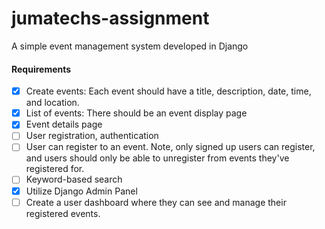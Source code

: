 # jumatechs-assignment
A simple event management system developed in Django

#### Requirements
- [x] Create events: Each event should have a title, description, date, time, and location.
- [x] List of events: There should be an event display page
- [x] Event details page
- [ ] User registration, authentication
- [ ] User can register to an event. Note, only signed up users can register, and users should only be able to unregister from events they've registered for.
- [ ] Keyword-based search
- [x] Utilize Django Admin Panel
- [ ] Create a user dashboard where they can see and manage their registered events.